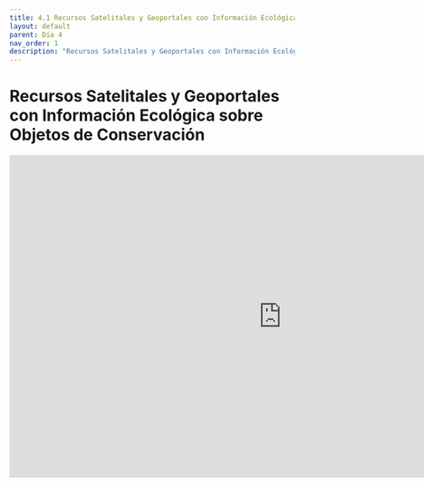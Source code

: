 ```yaml
---
title: 4.1 Recursos Satelitales y Geoportales con Información Ecológica sobre Objetos de Conservación
layout: default
parent: Día 4
nav_order: 1
description: "Recursos Satelitales y Geoportales con Información Ecológica sobre Objetos de Conservación"
---
```


# Recursos Satelitales y Geoportales con Información Ecológica sobre Objetos de Conservación

<iframe src="https://docs.google.com/presentation/d/e/2PACX-1vSOxOjkhsqKpQCkrwrT8ChNPbrtbZrQb2nxH4nr368VWYuC0xwIqhvIlSW3pm9uXw/pubembed?start=false&loop=false&delayms=3000" frameborder="0" width="960" height="569" allowfullscreen="true" mozallowfullscreen="true" webkitallowfullscreen="true"></iframe>